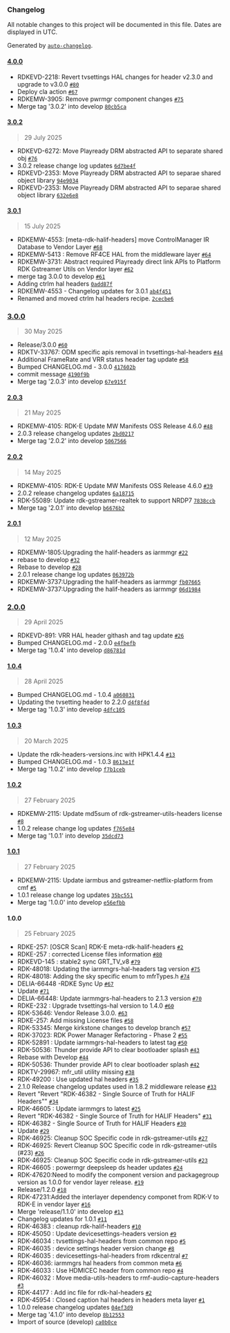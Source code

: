 ### Changelog

All notable changes to this project will be documented in this file. Dates are displayed in UTC.

Generated by [`auto-changelog`](https://github.com/CookPete/auto-changelog).

#### [4.0.0](https://github.com/rdkcentral/meta-rdk-halif-headers/compare/3.0.2...4.0.0)

- RDKEVD-2218: Revert tvsettings HAL changes for header v2.3.0 and upgrade to v3.0.0 [`#80`](https://github.com/rdkcentral/meta-rdk-halif-headers/pull/80)
- Deploy cla action [`#67`](https://github.com/rdkcentral/meta-rdk-halif-headers/pull/67)
- RDKEMW-3905: Remove pwrmgr component changes [`#75`](https://github.com/rdkcentral/meta-rdk-halif-headers/pull/75)
- Merge tag '3.0.2' into develop [`80cb5ca`](https://github.com/rdkcentral/meta-rdk-halif-headers/commit/80cb5caac4dae6ca904c2cb94d9c4db4c59a1e3a)

#### [3.0.2](https://github.com/rdkcentral/meta-rdk-halif-headers/compare/3.0.1...3.0.2)

> 29 July 2025

- RDKEVD-6272: Move Playready DRM abstracted API to separate shared obj [`#76`](https://github.com/rdkcentral/meta-rdk-halif-headers/pull/76)
- 3.0.2 release change log updates [`6d7be4f`](https://github.com/rdkcentral/meta-rdk-halif-headers/commit/6d7be4fd59ae783a4e0af89ec55816fc216302ec)
- RDKEVD-2353: Move Playready DRM abstracted API to separae shared object library [`94e9034`](https://github.com/rdkcentral/meta-rdk-halif-headers/commit/94e9034bb5a76a0ede73f8a46e39892eafc3b179)
- RDKEVD-2353: Move Playready DRM abstracted API to separae shared object library [`632e6e8`](https://github.com/rdkcentral/meta-rdk-halif-headers/commit/632e6e8c547afabadd0e9aef6697c1a3f74778b5)

#### [3.0.1](https://github.com/rdkcentral/meta-rdk-halif-headers/compare/3.0.0...3.0.1)

> 15 July 2025

- RDKEMW-4553: [meta-rdk-halif-headers] move ControlManager IR Database to Vendor Layer [`#68`](https://github.com/rdkcentral/meta-rdk-halif-headers/pull/68)
- RDKEMW-5413 : Remove RF4CE HAL from the middleware layer [`#64`](https://github.com/rdkcentral/meta-rdk-halif-headers/pull/64)
- RDKEMW-3731: Abstract required Playready direct link APIs to Platform RDK Gstreamer Utils on Vendor layer [`#62`](https://github.com/rdkcentral/meta-rdk-halif-headers/pull/62)
- merge tag 3.0.0 to develop  [`#61`](https://github.com/rdkcentral/meta-rdk-halif-headers/pull/61)
- Adding ctrlm hal headers [`0add87f`](https://github.com/rdkcentral/meta-rdk-halif-headers/commit/0add87f76958ae042d00d446a289d99c13364079)
- RDKEMW-4553 - Changelog updates for 3.0.1 [`ab4f451`](https://github.com/rdkcentral/meta-rdk-halif-headers/commit/ab4f45193652666fc6c4022b54019a5a35a4a7f1)
- Renamed and moved ctrlm hal headers recipe. [`2cecbe6`](https://github.com/rdkcentral/meta-rdk-halif-headers/commit/2cecbe6404317adbcf9ee70cae9da3b2950efea6)

### [3.0.0](https://github.com/rdkcentral/meta-rdk-halif-headers/compare/2.0.3...3.0.0)

> 30 May 2025

- Release/3.0.0 [`#60`](https://github.com/rdkcentral/meta-rdk-halif-headers/pull/60)
- RDKTV-33767: ODM specific apis removal in tvsettings-hal-headers [`#44`](https://github.com/rdkcentral/meta-rdk-halif-headers/pull/44)
- Additional FrameRate and VRR status header tag update [`#58`](https://github.com/rdkcentral/meta-rdk-halif-headers/pull/58)
- Bumped CHANGELOG.md - 3.0.0 [`417602b`](https://github.com/rdkcentral/meta-rdk-halif-headers/commit/417602b52866e2afe3bb5ccd3934cdc140794855)
- commit message [`4190f9b`](https://github.com/rdkcentral/meta-rdk-halif-headers/commit/4190f9b575a6a91a8e7621438f3adac2eaacdc0c)
- Merge tag '2.0.3' into develop [`67e915f`](https://github.com/rdkcentral/meta-rdk-halif-headers/commit/67e915f61368da6ef3405f91409d1fdc9133bb28)

#### [2.0.3](https://github.com/rdkcentral/meta-rdk-halif-headers/compare/2.0.2...2.0.3)

> 21 May 2025

- RDKEMW-4105: RDK-E Update MW Manifests OSS Release 4.6.0 [`#48`](https://github.com/rdkcentral/meta-rdk-halif-headers/pull/48)
- 2.0.3 release changelog updates [`2bd0217`](https://github.com/rdkcentral/meta-rdk-halif-headers/commit/2bd0217fb6a66cdb407d421f13f610deebf84820)
- Merge tag '2.0.2' into develop [`5067566`](https://github.com/rdkcentral/meta-rdk-halif-headers/commit/5067566a139714b0dbab1d59366c194da358678f)

#### [2.0.2](https://github.com/rdkcentral/meta-rdk-halif-headers/compare/2.0.1...2.0.2)

> 14 May 2025

- RDKEMW-4105: RDK-E Update MW Manifests OSS Release 4.6.0 [`#39`](https://github.com/rdkcentral/meta-rdk-halif-headers/pull/39)
- 2.0.2 release changelog updates [`6a18715`](https://github.com/rdkcentral/meta-rdk-halif-headers/commit/6a1871548e0c179db84c9d909151c8c37182346c)
- RDK-55089: Update rdk-gstreamer-realtek to support NRDP7 [`7838ccb`](https://github.com/rdkcentral/meta-rdk-halif-headers/commit/7838ccbdcbc28d1917c8e7b3c1d0f6fbb37d5b6d)
- Merge tag '2.0.1' into develop [`b6676b2`](https://github.com/rdkcentral/meta-rdk-halif-headers/commit/b6676b203509ebf230d1773c18c82ca930ca3bee)

#### [2.0.1](https://github.com/rdkcentral/meta-rdk-halif-headers/compare/2.0.0...2.0.1)

> 12 May 2025

- RDKEMW-1805:Upgrading the halif-headers as iarmmgr [`#22`](https://github.com/rdkcentral/meta-rdk-halif-headers/pull/22)
- rebase to develop [`#32`](https://github.com/rdkcentral/meta-rdk-halif-headers/pull/32)
- Rebase to develop [`#28`](https://github.com/rdkcentral/meta-rdk-halif-headers/pull/28)
- 2.0.1 release change log updates [`063972b`](https://github.com/rdkcentral/meta-rdk-halif-headers/commit/063972b45d36dfba851d9f0c4be01535c53ae533)
- RDKEMW-3737:Upgrading the halif-headers as iarmmgr [`fb07665`](https://github.com/rdkcentral/meta-rdk-halif-headers/commit/fb076657edd31a9564aa290c8d70284804f59fec)
- RDKEMW-3737:Upgrading the halif-headers as iarmmgr [`06d1984`](https://github.com/rdkcentral/meta-rdk-halif-headers/commit/06d198423fd818eceb327af382dbc41f65630778)

### [2.0.0](https://github.com/rdkcentral/meta-rdk-halif-headers/compare/1.0.4...2.0.0)

> 29 April 2025

- RDKEVD-891: VRR HAL header githash and tag update [`#26`](https://github.com/rdkcentral/meta-rdk-halif-headers/pull/26)
- Bumped CHANGELOG.md - 2.0.0 [`e4fbefb`](https://github.com/rdkcentral/meta-rdk-halif-headers/commit/e4fbefb54797ca3ed275f5216f42a273a0469cc3)
- Merge tag '1.0.4' into develop [`d86781d`](https://github.com/rdkcentral/meta-rdk-halif-headers/commit/d86781d1f38c0c7184ab42310de69ce2429ae5c7)

#### [1.0.4](https://github.com/rdkcentral/meta-rdk-halif-headers/compare/1.0.3...1.0.4)

> 28 April 2025

- Bumped CHANGELOG.md - 1.0.4 [`a060831`](https://github.com/rdkcentral/meta-rdk-halif-headers/commit/a06083195fd1679c3b0bbbdc6edf9b1135057c00)
- Updating the tvsetting header to 2.2.0 [`d4f8f4d`](https://github.com/rdkcentral/meta-rdk-halif-headers/commit/d4f8f4dc4b5552bd2cf022db8b9e10b1839b1d17)
- Merge tag '1.0.3' into develop [`4dfc105`](https://github.com/rdkcentral/meta-rdk-halif-headers/commit/4dfc105efc09b897e2e54905c88ffc61106650b4)

#### [1.0.3](https://github.com/rdkcentral/meta-rdk-halif-headers/compare/1.0.2...1.0.3)

> 20 March 2025

- Update the rdk-headers-versions.inc with HPK1.4.4 [`#13`](https://github.com/rdkcentral/meta-rdk-halif-headers/pull/13)
- Bumped CHANGELOG.md - 1.0.3 [`8613e1f`](https://github.com/rdkcentral/meta-rdk-halif-headers/commit/8613e1f60aec8a1ccb95a422783a21d2902c71c9)
- Merge tag '1.0.2' into develop [`f7b1ceb`](https://github.com/rdkcentral/meta-rdk-halif-headers/commit/f7b1ceb90fc0d39af80604556334bcd036c5f828)

#### [1.0.2](https://github.com/rdkcentral/meta-rdk-halif-headers/compare/1.0.1...1.0.2)

> 27 February 2025

- RDKEMW-2115: Update md5sum of rdk-gstreamer-utils-headers license [`#8`](https://github.com/rdkcentral/meta-rdk-halif-headers/pull/8)
- 1.0.2 release change log updates [`f765e84`](https://github.com/rdkcentral/meta-rdk-halif-headers/commit/f765e84b4195888eca2318dddd3deb49b594be88)
- Merge tag '1.0.1' into develop [`35dcd73`](https://github.com/rdkcentral/meta-rdk-halif-headers/commit/35dcd738534f74f574139be8442bea5c00f4dbd4)

#### [1.0.1](https://github.com/rdkcentral/meta-rdk-halif-headers/compare/1.0.0...1.0.1)

> 27 February 2025

- RDKEMW-2115: Update iarmbus and gstreamer-netflix-platform from cmf [`#5`](https://github.com/rdkcentral/meta-rdk-halif-headers/pull/5)
- 1.0.1 release change log updates [`35bc551`](https://github.com/rdkcentral/meta-rdk-halif-headers/commit/35bc551aaf4d16e32bbd3c1c276592f81dded2c7)
- Merge tag '1.0.0' into develop [`e56efbb`](https://github.com/rdkcentral/meta-rdk-halif-headers/commit/e56efbbc71dbf040452fa1f90e22f50e14ac2152)

#### 1.0.0

> 25 February 2025

- RDKE-257: [OSCR Scan] RDK-E meta-rdk-halif-headers [`#2`](https://github.com/rdkcentral/meta-rdk-halif-headers/pull/2)
- RDKE-257 : corrected License files information [`#80`](https://github.com/rdkcentral/meta-rdk-halif-headers/pull/80)
- RDKEVD-145 : stable2 sync GRT_TV_v8 [`#79`](https://github.com/rdkcentral/meta-rdk-halif-headers/pull/79)
- RDK-48018: Updating the iarmmgrs-hal-headers tag version [`#75`](https://github.com/rdkcentral/meta-rdk-halif-headers/pull/75)
- RDK-48018: Adding the sky specific enum to mfrTypes.h [`#74`](https://github.com/rdkcentral/meta-rdk-halif-headers/pull/74)
- DELIA-66448 -RDKE Sync Up [`#67`](https://github.com/rdkcentral/meta-rdk-halif-headers/pull/67)
- Update [`#71`](https://github.com/rdkcentral/meta-rdk-halif-headers/pull/71)
- DELIA-66448: Update iarmmgrs-hal-headers to 2.1.3 version [`#70`](https://github.com/rdkcentral/meta-rdk-halif-headers/pull/70)
- RDKE-232 : Upgrade tvsettings-hal version to 1.4.0 [`#60`](https://github.com/rdkcentral/meta-rdk-halif-headers/pull/60)
- RDK-53646: Vendor Release 3.0.0. [`#63`](https://github.com/rdkcentral/meta-rdk-halif-headers/pull/63)
- RDKE-257: Add missing License files [`#58`](https://github.com/rdkcentral/meta-rdk-halif-headers/pull/58)
- RDK-53345: Merge kirkstone changes to develop branch [`#57`](https://github.com/rdkcentral/meta-rdk-halif-headers/pull/57)
- RDK-37023: RDK Power Manager Refactoring - Phase 2 [`#55`](https://github.com/rdkcentral/meta-rdk-halif-headers/pull/55)
- RDK-52891 : Update iarmmgrs-hal-headers to latest tag [`#50`](https://github.com/rdkcentral/meta-rdk-halif-headers/pull/50)
- RDK-50536: Thunder provide API to clear bootloader splash [`#43`](https://github.com/rdkcentral/meta-rdk-halif-headers/pull/43)
- Rebase with Develop [`#44`](https://github.com/rdkcentral/meta-rdk-halif-headers/pull/44)
- RDK-50536: Thunder provide API to clear bootloader splash [`#42`](https://github.com/rdkcentral/meta-rdk-halif-headers/pull/42)
- RDKTV-29967: mfr_util utility missing [`#38`](https://github.com/rdkcentral/meta-rdk-halif-headers/pull/38)
- RDK-49200 : Use updated hal headers [`#35`](https://github.com/rdkcentral/meta-rdk-halif-headers/pull/35)
- 2.1.0 Release changelog updates used in 1.8.2 middleware release [`#33`](https://github.com/rdkcentral/meta-rdk-halif-headers/pull/33)
- Revert "Revert "RDK-46382 - Single Source of Truth for HALIF Headers"" [`#34`](https://github.com/rdkcentral/meta-rdk-halif-headers/pull/34)
- RDK-46605 : Update iarmmgrs to latest [`#25`](https://github.com/rdkcentral/meta-rdk-halif-headers/pull/25)
- Revert "RDK-46382 - Single Source of Truth for HALIF Headers" [`#31`](https://github.com/rdkcentral/meta-rdk-halif-headers/pull/31)
- RDK-46382 - Single Source of Truth for HALIF Headers [`#30`](https://github.com/rdkcentral/meta-rdk-halif-headers/pull/30)
- Update [`#29`](https://github.com/rdkcentral/meta-rdk-halif-headers/pull/29)
- RDK-46925: Cleanup SOC Specific code in rdk-gstreamer-utils [`#27`](https://github.com/rdkcentral/meta-rdk-halif-headers/pull/27)
- RDK-46925: Revert Cleanup SOC Specific code in rdk-gstreamer-utils (#23) [`#26`](https://github.com/rdkcentral/meta-rdk-halif-headers/pull/26)
- RDK-46925: Cleanup SOC Specific code in rdk-gstreamer-utils [`#23`](https://github.com/rdkcentral/meta-rdk-halif-headers/pull/23)
- RDK-46605 : powermgr deepsleep ds header updates [`#24`](https://github.com/rdkcentral/meta-rdk-halif-headers/pull/24)
- RDK-47620:Need to modify the component version and packagegroup version as 1.0.0 for vendor layer release. [`#19`](https://github.com/rdkcentral/meta-rdk-halif-headers/pull/19)
- Release/1.2.0 [`#18`](https://github.com/rdkcentral/meta-rdk-halif-headers/pull/18)
- RDK-47231:Added the interlayer dependency componet from RDK-V to RDK-E in vendor layer [`#16`](https://github.com/rdkcentral/meta-rdk-halif-headers/pull/16)
- Merge 'release/1.1.0' into develop [`#13`](https://github.com/rdkcentral/meta-rdk-halif-headers/pull/13)
- Changelog updates for 1.0.1 [`#11`](https://github.com/rdkcentral/meta-rdk-halif-headers/pull/11)
- RDK-46383 : cleanup rdk-halif-headers [`#10`](https://github.com/rdkcentral/meta-rdk-halif-headers/pull/10)
- RDK-45050 : Update devicesettings-headers version [`#9`](https://github.com/rdkcentral/meta-rdk-halif-headers/pull/9)
- RDK-46034 : tvsettings-hal-headers from common repo [`#5`](https://github.com/rdkcentral/meta-rdk-halif-headers/pull/5)
- RDK-46035 : device settings header version change [`#8`](https://github.com/rdkcentral/meta-rdk-halif-headers/pull/8)
- RDK-46035 : devicesettings-hal-headers from rdkcentral [`#7`](https://github.com/rdkcentral/meta-rdk-halif-headers/pull/7)
- RDK-46036: iarmmgrs hal headers from common meta [`#6`](https://github.com/rdkcentral/meta-rdk-halif-headers/pull/6)
- RDK-46033 : Use HDMICEC header from common repo [`#4`](https://github.com/rdkcentral/meta-rdk-halif-headers/pull/4)
- RDK-46032 : Move media-utils-headers to rmf-audio-capture-headers [`#3`](https://github.com/rdkcentral/meta-rdk-halif-headers/pull/3)
- RDK-44177 : Add inc file for rdk-hal-headers [`#2`](https://github.com/rdkcentral/meta-rdk-halif-headers/pull/2)
- RDK-45954 : Closed caption hal headers in headers meta layer [`#1`](https://github.com/rdkcentral/meta-rdk-halif-headers/pull/1)
- 1.0.0 release changelog updates [`04ef3d9`](https://github.com/rdkcentral/meta-rdk-halif-headers/commit/04ef3d91c77a77d11be838a520d4f5842f0f6356)
- Merge tag '4.1.0' into develop [`8b12553`](https://github.com/rdkcentral/meta-rdk-halif-headers/commit/8b125533403b0fe63a756d0a46075c27a9f0b319)
- Import of source (develop) [`ca0b0ce`](https://github.com/rdkcentral/meta-rdk-halif-headers/commit/ca0b0ce6310b03478ca43f705909c5321c75a239)
